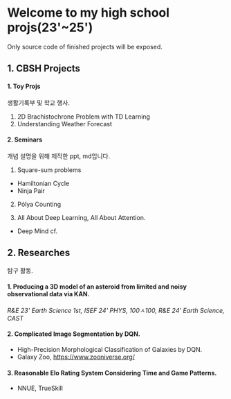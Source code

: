 # Welcome to my high school projs(23'~25')

Only source code of finished projects will be exposed.

 ## 1. CBSH Projects
  #### 1. Toy Projs
생활기록부 및 학교 행사.
1. 2D Brachistochrone Problem with TD Learning 
2. Understanding Weather Forecast


  #### 2. Seminars
개념 설명을 위해 제작한 ppt, md입니다.
1. Square-sum problems
- Hamiltonian Cycle
- Ninja Pair

2. Pólya Counting

3. All About Deep Learning, All About Attention.
- Deep Mind cf.

## 2. Researches
탐구 활동.

#### 1. Producing a 3D model of an asteroid from limited and noisy observational data via KAN.
 *R&E 23' Earth Science 1st, ISEF 24' PHYS, 100ㅅ100, R&E 24' Earth Science, CAST*

#### 2. Complicated Image Segmentation by DQN.
- High-Precision Morphological Classification of Galaxies by DQN.
- Galaxy Zoo, https://www.zooniverse.org/

#### 3. Reasonable Elo Rating System Considering Time and Game Patterns.
- NNUE, TrueSkill

